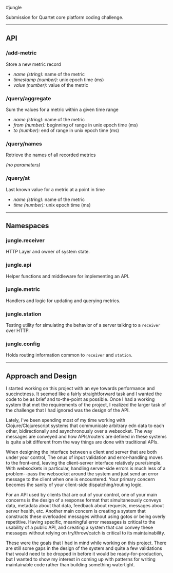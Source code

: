 #jungle

Submission for Quartet core platform coding challenge.

-----

## API

### /add-metric

Store a new metric record

- *name (string):* name of the metric
- *timestamp (number):* unix epoch time (ms)
- *value (number):* value of the metric

### /query/aggregate

Sum the values for a metric within a given time range

- *name (string):* name of the metric
- *from (number):* beginning of range in unix epoch time (ms)
- *to (number):* end of range in unix epoch time (ms)

### /query/names

Retrieve the names of all recorded metrics

*(no parameters)*

### /query/at

Last known value for a metric at a point in time

- *name (string):* name of the metric
- *time (number):* unix epoch time (ms)

-----

## Namespaces

### jungle.receiver

HTTP Layer and owner of system state.

### jungle.api

Helper functions and middleware for implementing an API.

### jungle.metric

Handlers and logic for updating and querying metrics.

### jungle.station

Testing utility for simulating the behavior of a server talking to a `receiver` over HTTP.

### jungle.config

Holds routing information common to `receiver` and `station`.

-----

## Approach and Design

I started working on this project with an eye towards performance and succinctness. It seemed like a fairly straightforward task and I wanted the code to be as brief and to-the-point as possible. Once I had a working system that met the requirements of the project, I realized the larger task of the challenge that I had ignored was the design of the API. 

Lately, I've been spending most of my time working with Clojure/Clojurescript systems that communicate arbitrary edn data to each other, bidirectionally and asynchronously over a websocket. The way messages are conveyed and how APIs/routers are defined in these systems is quite a bit different from the way things are done with traditional APIs. 

When designing the interface between a client and server that are both under your control, The onus of input validation and error-handling moves to the front-end, leaving the client-server interface relatively pure/simple. With websockets in particular, handling server-side errors is much less of a problem--pass the websocket around the system and just send an error message to the client when one is encountered. Your primary concern becomes the sanity of your client-side dispatching/routing logic.

For an API used by clients that are out of your control, one of your main concerns is the design of a response format that simultaneously conveys data, metadata about that data, feedback about requests, messages about server health, etc. Another main concern is creating a system that constructs these overloaded messages without using gotos or being overly repetitive. Having specific, meaningful error messages is critical to the usability of a public API, and creating a system that can convey these messages without relying on try/throw/catch is critical to its maintainability. 

These were the goals that I had in mind while working on this project. There are still some gaps in the design of the system and quite a few validations that would need to be dropped in before it would be ready-for-production, but I wanted to show my interest in coming up with patterns for writing maintainable code rather than building something watertight.

